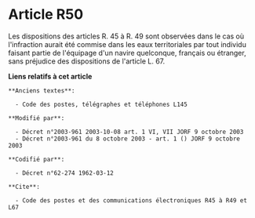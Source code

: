 # Article R50

Les dispositions des articles R. 45 à R. 49 sont observées dans le cas où l'infraction aurait été commise dans les eaux
territoriales par tout individu faisant partie de l'équipage d'un navire quelconque, français ou étranger, sans préjudice des
dispositions de l'article L. 67.

**Liens relatifs à cet article**

	**Anciens textes**:

	  - Code des postes, télégraphes et téléphones L145

	**Modifié par**:

	  - Décret n°2003-961 2003-10-08 art. 1 VI, VII JORF 9 octobre 2003
	  - Décret n°2003-961 du 8 octobre 2003 - art. 1 () JORF 9 octobre 2003

	**Codifié par**:

	  - Décret n°62-274 1962-03-12

	**Cite**:

	  - Code des postes et des communications électroniques R45 à R49 et L67
